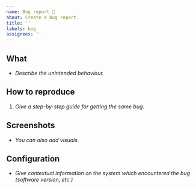 ```yaml
---
name: Bug report 🐞
about: Create a bug report.
title: ''
labels: bug
assignees: ''
---
```


## What

* *Describe the unintended behaviour.*

## How to reproduce

1. *Give a step-by-step guide for getting the same bug.*

## Screenshots

* *You can also add visuals.*

## Configuration

* *Give contextual information on the system which encountered the bug (software version, etc.)*
